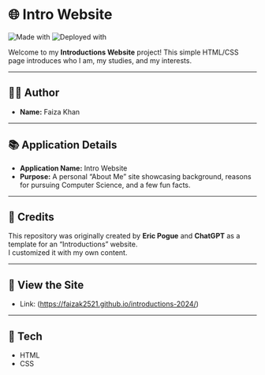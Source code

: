 # 🌐 Intro Website

![Made with](https://img.shields.io/badge/Made%20with-HTML%20%26%20CSS-blue)
![Deployed with](https://img.shields.io/badge/Deployed%20with-GitHub%20Pages-000000?logo=github)

Welcome to my **Introductions Website** project! This simple HTML/CSS page introduces who I am, my studies, and my interests.

---

## 👩‍💻 Author
- **Name:** Faiza Khan

---

## 📚 Application Details
- **Application Name:** Intro Website  
- **Purpose:** A personal “About Me” site showcasing background, reasons for pursuing Computer Science, and a few fun facts.

---

## 🙌 Credits
This repository was originally created by **Eric Pogue** and **ChatGPT** as a template for an “Introductions” website.  
I customized it with my own content.

---

## 🚀 View the Site
- Link: (https://faizak2521.github.io/introductions-2024/)

---

## 🧰 Tech
- HTML
- CSS

